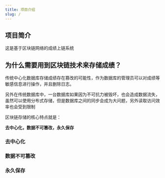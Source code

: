 ```yaml
---
title: 项目介绍
slug: /
---
```

## 项目简介

这是基于区块链网络的成绩上链系统

## 为什么需要用到区块链技术来存储成绩？
传统中心化数据库存储成绩存在篡改的可能性，作为数据库的管理员可以对成绩等敏感信息进行操作，并且删除日志。

另外在传统数据库中，一台数据库如果因为不可抗力被毁坏，也会造成数据流失，虽然可以使用分布式存储，但是数据库之间的同步会成为大问题，另外读取访问效率也会受到限制

区块链存储的核心特点就是：

**去中心化，数据不可篡改，永久保存**

### 去中心化


### 数据不可篡改


### 永久保存






